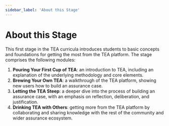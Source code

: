 ```yaml
---
sidebar_label: 'About this Stage'
---
```


# About this Stage

This first stage in the TEA curricula introduces students to basic concepts and foundations for getting the most from the TEA platform. The stage comprises the following modules:

1. **Pouring Your First Cup of TEA**: an introduction to TEA, including an explanation of the underlying methodology and core elements.
2. **Brewing Your Own TEA**: a walkthrough of the TEA platform, showing new users how to build an assurance case.
3. **Letting the TEA Steep**: a deeper dive into the process of building an assurance case, with an emphasis on reflection, deliberation, and justification.
4. **Drinking TEA with Others**: getting more from the TEA platform by collaborating and sharing knowledge with the rest of the community and wider assurance ecosystem.
